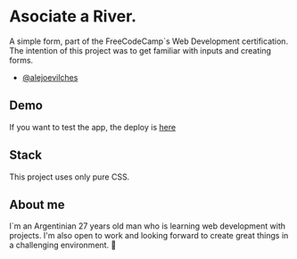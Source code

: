 
# Asociate a River.

A simple form, part of the FreeCodeCamp`s Web Development certification. The intention of this project was to get familiar with inputs and creating forms.


- [@alejoevilches](https://www.github.com/octokatherine)


## Demo

If you want to test the app, the deploy is [here](https://alejoevilches.github.io/surveyform-from-freecodecamp/)


## Stack
This project uses only pure CSS.

## About me
I`m an Argentinian 27 years old man who is learning web development with projects. I'm also open to work and looking forward to create great things in a challenging environment. 🚀
